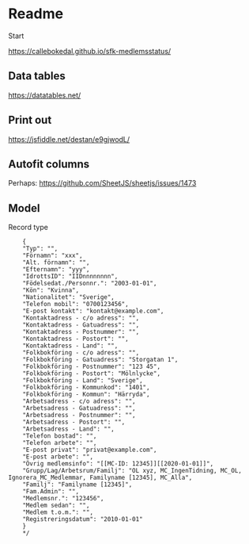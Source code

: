 # Readme

Start

https://callebokedal.github.io/sfk-medlemsstatus/

## Data tables

https://datatables.net/

## Print out 

https://jsfiddle.net/destan/e9gjwodL/

## Autofit columns

Perhaps:
https://github.com/SheetJS/sheetjs/issues/1473

## Model

Record type

        {
        "Typ": "",
        "Förnamn": "xxx",
        "Alt. förnamn": "",
        "Efternamn": "yyy",
        "IdrottsID": "IIDnnnnnnnn",
        "Födelsedat./Personnr.": "2003-01-01",
        "Kön": "Kvinna",
        "Nationalitet": "Sverige",
        "Telefon mobil": "0700123456",
        "E-post kontakt": "kontakt@example.com",
        "Kontaktadress - c/o adress": "",
        "Kontaktadress - Gatuadress": "",
        "Kontaktadress - Postnummer": "",
        "Kontaktadress - Postort": "",
        "Kontaktadress - Land": "",
        "Folkbokföring - c/o adress": "",
        "Folkbokföring - Gatuadress": "Storgatan 1",
        "Folkbokföring - Postnummer": "123 45",
        "Folkbokföring - Postort": "Mölnlycke",
        "Folkbokföring - Land": "Sverige",
        "Folkbokföring - Kommunkod": "1401",
        "Folkbokföring - Kommun": "Härryda",
        "Arbetsadress - c/o adress": "",
        "Arbetsadress - Gatuadress": "",
        "Arbetsadress - Postnummer": "",
        "Arbetsadress - Postort": "",
        "Arbetsadress - Land": "",
        "Telefon bostad": "",
        "Telefon arbete": "",
        "E-post privat": "privat@example.com",
        "E-post arbete": "",
        "Övrig medlemsinfo": "[[MC-ID: 12345]][[2020-01-01]]",
        "Grupp/Lag/Arbetsrum/Familj": "OL xyz, MC_IngenTidning, MC_OL, Ignorera_MC_Medlemmar, Familyname [12345], MC_Alla",
        "Familj": "Familyname [12345]",
        "Fam.Admin": "",
        "Medlemsnr.": "123456",
        "Medlem sedan": "",
        "Medlem t.o.m.": "",
        "Registreringsdatum": "2010-01-01"
        }
        */
        